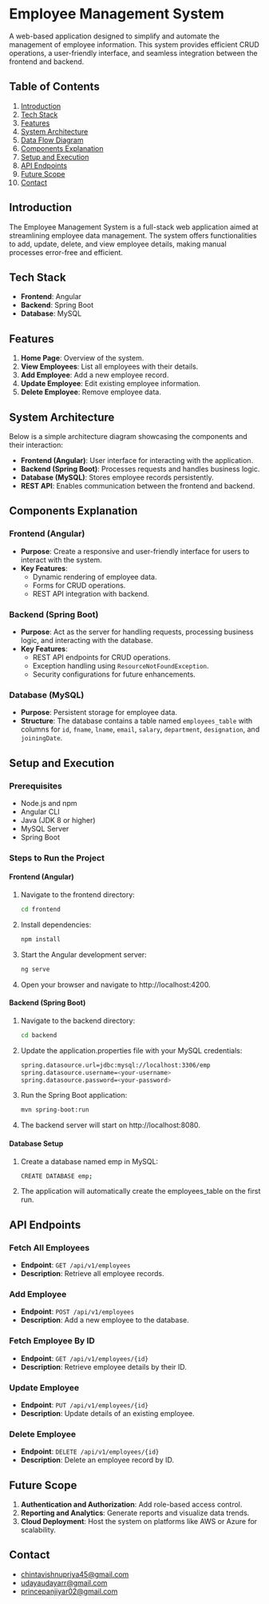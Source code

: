 # Employee Management System
A web-based application designed to simplify and automate the management of employee information. This system provides efficient CRUD operations, a user-friendly interface, and seamless integration between the frontend and backend.

## Table of Contents
1. [Introduction](#introduction)
2. [Tech Stack](#tech-stack)
3. [Features](#features)
4. [System Architecture](#system-architecture)
5. [Data Flow Diagram](#data-flow-diagram)
6. [Components Explanation](#components-explanation)
7. [Setup and Execution](#setup-and-execution)
8. [API Endpoints](#api-endpoints)
9. [Future Scope](#future-scope)
10. [Contact](#contact)

## Introduction
The Employee Management System is a full-stack web application aimed at streamlining employee data management. The system offers functionalities to add, update, delete, and view employee details, making manual processes error-free and efficient.

## Tech Stack
- **Frontend**: Angular
- **Backend**: Spring Boot
- **Database**: MySQL

## Features
1. **Home Page**: Overview of the system.
2. **View Employees**: List all employees with their details.
3. **Add Employee**: Add a new employee record.
4. **Update Employee**: Edit existing employee information.
5. **Delete Employee**: Remove employee data.

## System Architecture
Below is a simple architecture diagram showcasing the components and their interaction:
- **Frontend (Angular)**: User interface for interacting with the application.
- **Backend (Spring Boot)**: Processes requests and handles business logic.
- **Database (MySQL)**: Stores employee records persistently.
- **REST API**: Enables communication between the frontend and backend.

## Components Explanation

### Frontend (Angular)
- **Purpose**: Create a responsive and user-friendly interface for users to interact with the system.
- **Key Features**:
  - Dynamic rendering of employee data.
  - Forms for CRUD operations.
  - REST API integration with backend.

### Backend (Spring Boot)
- **Purpose**: Act as the server for handling requests, processing business logic, and interacting with the database.
- **Key Features**:
  - REST API endpoints for CRUD operations.
  - Exception handling using `ResourceNotFoundException`.
  - Security configurations for future enhancements.

### Database (MySQL)
- **Purpose**: Persistent storage for employee data.
- **Structure**: The database contains a table named `employees_table` with columns for `id`, `fname`, `lname`, `email`, `salary`, `department`, `designation`, and `joiningDate`.

## Setup and Execution

### Prerequisites
- Node.js and npm
- Angular CLI
- Java (JDK 8 or higher)
- MySQL Server
- Spring Boot

### Steps to Run the Project

#### Frontend (Angular)
1. Navigate to the frontend directory:
   ```bash
   cd frontend
2. Install dependencies:
   ```bash
   npm install
3. Start the Angular development server:
   ```bash
   ng serve
4. Open your browser and navigate to http://localhost:4200.

#### Backend (Spring Boot)
1. Navigate to the backend directory:
   ```bash
   cd backend
2. Update the application.properties file with your MySQL credentials:
   ```bash
   spring.datasource.url=jdbc:mysql://localhost:3306/emp
   spring.datasource.username=<your-username>
   spring.datasource.password=<your-password>
3. Run the Spring Boot application:
   ```bash
   mvn spring-boot:run
4. The backend server will start on http://localhost:8080.

#### Database Setup 
1. Create a database named emp in MySQL:
   ```bash
   CREATE DATABASE emp;
2. The application will automatically create the employees_table on the first run.

## API Endpoints

### Fetch All Employees
- **Endpoint**: `GET /api/v1/employees`
- **Description**: Retrieve all employee records.

### Add Employee
- **Endpoint**: `POST /api/v1/employees`
- **Description**: Add a new employee to the database.

### Fetch Employee By ID
- **Endpoint**: `GET /api/v1/employees/{id}`
- **Description**: Retrieve employee details by their ID.

### Update Employee
- **Endpoint**: `PUT /api/v1/employees/{id}`
- **Description**: Update details of an existing employee.

### Delete Employee
- **Endpoint**: `DELETE /api/v1/employees/{id}`
- **Description**: Delete an employee record by ID.

## Future Scope
1. **Authentication and Authorization**: Add role-based access control.
2. **Reporting and Analytics**: Generate reports and visualize data trends.
3. **Cloud Deployment**: Host the system on platforms like AWS or Azure for scalability.

## Contact
- chintavishnupriya45@gmail.com
- udayaudayarr@gmail.com
- princepanjiyar02@gmail.com

   
   

    
